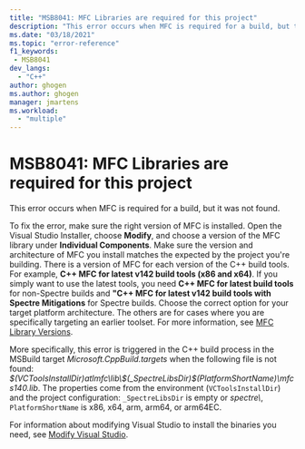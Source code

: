 ```yaml
---
title: "MSB8041: MFC Libraries are required for this project"
description: "This error occurs when MFC is required for a build, but the right version was not found."
ms.date: "03/18/2021"
ms.topic: "error-reference"
f1_keywords:
 - MSB8041
dev_langs:
  - "C++"
author: ghogen
ms.author: ghogen
manager: jmartens
ms.workload:
  - "multiple"
---
```

# MSB8041: MFC Libraries are required for this project

This error occurs when MFC is required for a build, but it was not found.

To fix the error, make sure the right version of MFC is installed. Open the Visual Studio Installer, choose **Modify**, and choose a version of the MFC library under **Individual Components**. Make sure the version and architecture of MFC you install matches the expected by the project you're building. There is a version of MFC for each version of the C++ build tools. For example, **C++ MFC for latest v142 build tools (x86 and x64)**.  If you simply want to use the latest tools, you need **C++ MFC for latest build tools** for non-Spectre builds and **"C++ MFC for latest v142 build tools with Spectre Mitigations** for Spectre builds. Choose the correct option for your target platform architecture. The others are for cases where you are specifically targeting an earlier toolset. For more information, see [MFC Library Versions](/cpp/mfc/mfc-library-versions).

More specifically, this error is triggered in the C++ build process in the MSBuild target *Microsoft.CppBuild.targets* when the following file is not found: *$(VCToolsInstallDir)atlmfc\lib\$(_SpectreLibsDir)$(PlatformShortName)\mfcs140.lib*. The properties come from the environment (`VCToolsInstallDir`) and the project configuration: `_SpectreLibsDir` is empty or *spectre\\*, `PlatformShortName` is x86, x64, arm, arm64, or arm64EC.

For information about modifying Visual Studio to install the binaries you need, see [Modify Visual Studio](../../install/modify-visual-studio.md).
